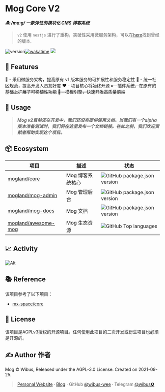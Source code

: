 # Mog Core V2

***🏝 /mɑːɡ/ 一款弹性的模块化 CMS 博客系统***

> `v2` 使用 `nestjs` 进行了重构，突破性采用微服务架构，可以在[here](https://github.com/mogland/core/branches)找到曾经的版本.

<img src="https://img.shields.io/github/package-json/v/mogland/core?style=flat-square" referrerpolicy="no-referrer" alt="version"><a href="https://wakatime.com/badge/user/5c293fcd-9bec-4609-946b-c06b5fbf192c/project/a948796d-4bc0-4fd1-8f47-03f1dc168c95"><img src="https://wakatime.com/badge/user/5c293fcd-9bec-4609-946b-c06b5fbf192c/project/a948796d-4bc0-4fd1-8f47-03f1dc168c95.svg?style=flat-square" alt="wakatime"></a>
<a href="https://github.com/mogland/core/actions/workflows/build.yml"><img src="https://github.com/mogland/core/actions/workflows/build.yml/badge.svg?style=flat-square"></a>

## 🎉 Features

🍪 - 采用微服务架构，提高原有 v1 版本服务的可扩展性和服务稳定性
👬 - 统一社区规范，提高开发人员友好度
❤️ - 项目核心将始终开源
~~♦️ - 插件系统，在原有的基础上扩展了可移植性功能~~
~~:thought_balloon: - 模板引擎，快速开发高质量前端~~

## 🚀 Usage

> ***Mog v2目前还在开发中，我们还没有提供使用文档。当我们有一个alpha版本准备测试时，我们将在这里发布一个文档链接。在此之前，我们欢迎贡献者帮助实现这个项目。***

## 📦 Ecosystem

| 项目 | 描述 | 状态 |
| --- | --- | --- |
| [mogland/core](https://github.com/mogland/core) | Mog 博客系统核心 |  ![GitHub package.json version](https://img.shields.io/github/package-json/v/mogland/core?style=flat-square) |
| [mogland/mog-admin](https://github.com/mogland/mog-admin) | Mog 管理后台 | ![GitHub package.json version](https://img.shields.io/github/package-json/v/mogland/mog-admin?style=flat-square) |
| [mogland/mog-docs](https://github.com/mogland/mog-docs) | Mog 文档 | ![GitHub package.json version](https://img.shields.io/github/package-json/v/mogland/mog-docs?style=flat-square) |
| [mogland/awesome-mog](https://github.com/mogland/awesome-mog) | Mog 生态资源 | ![GitHub Top languages](https://img.shields.io/github/languages/top/mogland/awesome-mog?style=flat-square) |

## 📈 Activity

![Alt](https://repobeats.axiom.co/api/embed/78247003f5d123971c1f1830175bec934e80a48c.svg "Repobeats analytics image")


## 📚 Reference
 
该项目参考了以下项目：

- [mx-space/core](https://github.com/mx-space/core)

## 📄 License

该项目是AGPLv3授权的开源项目。任何使用此项目的二次开发或衍生项目也必须是开源的。

## ✍️ Author 作者 

Mog © Wibus, Released under the AGPL-3.0 License. Created on 2021-09-25.

> [Personal Website](http://iucky.cn/) · [Blog](https://blog.iucky.cn/) · GitHub [@wibus-wee](https://github.com/wibus-wee/) · Telegram [@wibus✪](https://t.me/wibus_wee)

